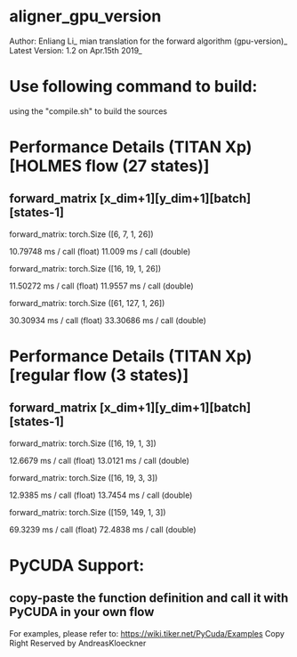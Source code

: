 # aligner_gpu_version
Author: Enliang Li_
mian translation for the forward algorithm (gpu-version)_
Latest Version: 1.2 on Apr.15th 2019_

# Use following command to build:
using the "compile.sh" to build the sources 

# Performance Details (TITAN Xp) [HOLMES flow (27 states)]
## forward_matrix [x_dim+1][y_dim+1][batch][states-1]

forward_matrix: torch.Size
([6, 7, 1, 26])

10.79748 ms / call (float)
11.009 ms / call (double)

forward_matrix: torch.Size
([16, 19, 1, 26])

11.50272 ms / call (float)
11.9557 ms / call (double)

forward_matrix: torch.Size
([61, 127, 1, 26])

30.30934 ms / call (float)
33.30686 ms / call (double)


# Performance Details (TITAN Xp) [regular flow (3 states)]
## forward_matrix [x_dim+1][y_dim+1][batch][states-1]

forward_matrix: torch.Size
([16, 19, 1, 3])

12.6679 ms / call (float)
13.0121 ms / call (double)

forward_matrix: torch.Size
([16, 19, 3, 3])

12.9385 ms / call (float)
13.7454 ms / call (double)

forward_matrix: torch.Size
([159, 149, 1, 3])

69.3239 ms / call  (float)
72.4838 ms / call  (double)

# PyCUDA Support:
## copy-paste the function definition and call it with PyCUDA in your own flow
For examples, please refer to:
https://wiki.tiker.net/PyCuda/Examples
Copy Right Reserved by AndreasKloeckner

